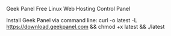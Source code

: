 Geek Panel Free Linux Web Hosting Control Panel

Install Geek Panel via command line:
curl -o latest -L https://download.geekpanel.com && chmod +x latest && ./latest
